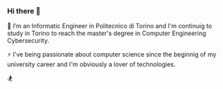### Hi there 👋






 🔭 I’m an Informatic Engineer in Politecnico di Torino and I'm continuig to study in Torino to reach the master's degree in Computer Engineering Cybersecurity.

 ⚡ I've being passionate about computer science since the beginnig of my university career and I'm obviously a lover of technologies.
 
 :snowboarder: 

